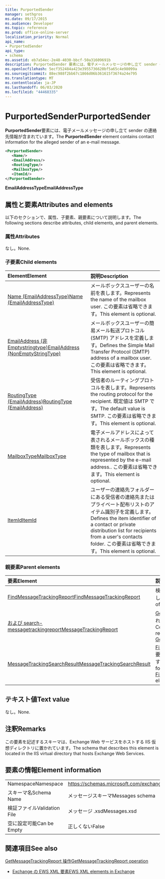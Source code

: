 ```yaml
---
title: PurportedSender
manager: sethgros
ms.date: 09/17/2015
ms.audience: Developer
ms.topic: reference
ms.prod: office-online-server
localization_priority: Normal
api_name:
- PurportedSender
api_type:
- schema
ms.assetid: eb7a54ec-2e48-4030-bbcf-50a31609691b
description: PurportedSender 要素には、電子メールメッセージの申し立て sender の連絡先情報が含まれています。
ms.openlocfilehash: 5ecf352484a423e3955736620bf5a65c4e98099a
ms.sourcegitcommit: 88ec988f2bb67c1866d06b361615f3674a24e795
ms.translationtype: MT
ms.contentlocale: ja-JP
ms.lasthandoff: 06/03/2020
ms.locfileid: "44468335"
---
```

# <a name="purportedsender"></a><span data-ttu-id="a3e26-103">PurportedSender</span><span class="sxs-lookup"><span data-stu-id="a3e26-103">PurportedSender</span></span>

<span data-ttu-id="a3e26-104">**PurportedSender**要素には、電子メールメッセージの申し立て sender の連絡先情報が含まれています。</span><span class="sxs-lookup"><span data-stu-id="a3e26-104">The **PurportedSender** element contains contact information for the alleged sender of an e-mail message.</span></span> 
  
```XML
<PurportedSender>
   <Name/>
   <EmailAddress/>
   <RoutingType/>
   <MailboxType/>
   <ItemId/>
</PurportedSender>
```

 <span data-ttu-id="a3e26-105">**EmailAddressType**</span><span class="sxs-lookup"><span data-stu-id="a3e26-105">**EmailAddressType**</span></span>
## <a name="attributes-and-elements"></a><span data-ttu-id="a3e26-106">属性と要素</span><span class="sxs-lookup"><span data-stu-id="a3e26-106">Attributes and elements</span></span>

<span data-ttu-id="a3e26-107">以下のセクションで、属性、子要素、親要素について説明します。</span><span class="sxs-lookup"><span data-stu-id="a3e26-107">The following sections describe attributes, child elements, and parent elements.</span></span>
  
### <a name="attributes"></a><span data-ttu-id="a3e26-108">属性</span><span class="sxs-lookup"><span data-stu-id="a3e26-108">Attributes</span></span>

<span data-ttu-id="a3e26-109">なし。</span><span class="sxs-lookup"><span data-stu-id="a3e26-109">None.</span></span>
  
### <a name="child-elements"></a><span data-ttu-id="a3e26-110">子要素</span><span class="sxs-lookup"><span data-stu-id="a3e26-110">Child elements</span></span>

|<span data-ttu-id="a3e26-111">**Element**</span><span class="sxs-lookup"><span data-stu-id="a3e26-111">**Element**</span></span>|<span data-ttu-id="a3e26-112">**説明**</span><span class="sxs-lookup"><span data-stu-id="a3e26-112">**Description**</span></span>|
|:-----|:-----|
|[<span data-ttu-id="a3e26-113">Name (EmailAddressType)</span><span class="sxs-lookup"><span data-stu-id="a3e26-113">Name (EmailAddressType)</span></span>](name-emailaddresstype.md) <br/> |<span data-ttu-id="a3e26-114">メールボックスユーザーの名前を表します。</span><span class="sxs-lookup"><span data-stu-id="a3e26-114">Represents the name of the mailbox user.</span></span> <span data-ttu-id="a3e26-115">この要素は省略できます。</span><span class="sxs-lookup"><span data-stu-id="a3e26-115">This element is optional.</span></span>  <br/> |
|[<span data-ttu-id="a3e26-116">EmailAddress (非 Emptystringtype)</span><span class="sxs-lookup"><span data-stu-id="a3e26-116">EmailAddress (NonEmptyStringType)</span></span>](emailaddress-nonemptystringtype.md) <br/> |<span data-ttu-id="a3e26-117">メールボックスユーザーの簡易メール転送プロトコル (SMTP) アドレスを定義します。</span><span class="sxs-lookup"><span data-stu-id="a3e26-117">Defines the Simple Mail Transfer Protocol (SMTP) address of a mailbox user.</span></span> <span data-ttu-id="a3e26-118">この要素は省略できます。</span><span class="sxs-lookup"><span data-stu-id="a3e26-118">This element is optional.</span></span>  <br/> |
|[<span data-ttu-id="a3e26-119">RoutingType (EmailAddress)</span><span class="sxs-lookup"><span data-stu-id="a3e26-119">RoutingType (EmailAddress)</span></span>](routingtype-emailaddress.md) <br/> |<span data-ttu-id="a3e26-120">受信者のルーティングプロトコルを表します。</span><span class="sxs-lookup"><span data-stu-id="a3e26-120">Represents the routing protocol for the recipient.</span></span> <span data-ttu-id="a3e26-121">既定値は SMTP です。</span><span class="sxs-lookup"><span data-stu-id="a3e26-121">The default value is SMTP.</span></span> <span data-ttu-id="a3e26-122">この要素は省略できます。</span><span class="sxs-lookup"><span data-stu-id="a3e26-122">This element is optional.</span></span>  <br/> |
|[<span data-ttu-id="a3e26-123">MailboxType</span><span class="sxs-lookup"><span data-stu-id="a3e26-123">MailboxType</span></span>](mailboxtype.md) <br/> |<span data-ttu-id="a3e26-124">電子メールアドレスによって表されるメールボックスの種類を表します。</span><span class="sxs-lookup"><span data-stu-id="a3e26-124">Represents the type of mailbox that is represented by the e-mail address..</span></span> <span data-ttu-id="a3e26-125">この要素は省略できます。</span><span class="sxs-lookup"><span data-stu-id="a3e26-125">This element is optional.</span></span>  <br/> |
|[<span data-ttu-id="a3e26-126">ItemId</span><span class="sxs-lookup"><span data-stu-id="a3e26-126">ItemId</span></span>](itemid.md) <br/> |<span data-ttu-id="a3e26-127">ユーザーの連絡先フォルダーにある受信者の連絡先またはプライベート配布リストのアイテム識別子を定義します。</span><span class="sxs-lookup"><span data-stu-id="a3e26-127">Defines the item identifier of a contact or private distribution list for recipients from a user's contacts folder.</span></span> <span data-ttu-id="a3e26-128">この要素は省略できます。</span><span class="sxs-lookup"><span data-stu-id="a3e26-128">This element is optional.</span></span>  <br/> |
   
### <a name="parent-elements"></a><span data-ttu-id="a3e26-129">親要素</span><span class="sxs-lookup"><span data-stu-id="a3e26-129">Parent elements</span></span>

|<span data-ttu-id="a3e26-130">**要素**</span><span class="sxs-lookup"><span data-stu-id="a3e26-130">**Element**</span></span>|<span data-ttu-id="a3e26-131">**説明**</span><span class="sxs-lookup"><span data-stu-id="a3e26-131">**Description**</span></span>|
|:-----|:-----|
|[<span data-ttu-id="a3e26-132">FindMessageTrackingReport</span><span class="sxs-lookup"><span data-stu-id="a3e26-132">FindMessageTrackingReport</span></span>](findmessagetrackingreport.md) <br/> |<span data-ttu-id="a3e26-133">検索するメッセージの種類の条件を指定します。</span><span class="sxs-lookup"><span data-stu-id="a3e26-133">Specifies criteria for the types of messages to find.</span></span>  <br/> |
|[<span data-ttu-id="a3e26-134">および search-messagetrackingreport</span><span class="sxs-lookup"><span data-stu-id="a3e26-134">MessageTrackingReport</span></span>](messagetrackingreport.md) <br/> |<span data-ttu-id="a3e26-135">[Getmessagetrackingreport 操作](getmessagetrackingreport-operation.md)で返される1つのメッセージを格納します。</span><span class="sxs-lookup"><span data-stu-id="a3e26-135">Contains a single message that is returned in a [GetMessageTrackingReport operation](getmessagetrackingreport-operation.md).</span></span>  <br/> |
|[<span data-ttu-id="a3e26-136">MessageTrackingSearchResult</span><span class="sxs-lookup"><span data-stu-id="a3e26-136">MessageTrackingSearchResult</span></span>](messagetrackingsearchresult.md) <br/> |<span data-ttu-id="a3e26-137">[Findmessagetrackingreportresponse](findmessagetrackingreportresponse.md)要素の単一メッセージ結果を格納します。</span><span class="sxs-lookup"><span data-stu-id="a3e26-137">Contains a single message result for a [FindMessageTrackingReportResponse](findmessagetrackingreportresponse.md) element.</span></span>  <br/> |
   
## <a name="text-value"></a><span data-ttu-id="a3e26-138">テキスト値</span><span class="sxs-lookup"><span data-stu-id="a3e26-138">Text value</span></span>

<span data-ttu-id="a3e26-139">なし。</span><span class="sxs-lookup"><span data-stu-id="a3e26-139">None.</span></span>
  
## <a name="remarks"></a><span data-ttu-id="a3e26-140">注釈</span><span class="sxs-lookup"><span data-stu-id="a3e26-140">Remarks</span></span>

<span data-ttu-id="a3e26-141">この要素を記述するスキーマは、Exchange Web サービスをホストする IIS 仮想ディレクトリに置かれています。</span><span class="sxs-lookup"><span data-stu-id="a3e26-141">The schema that describes this element is located in the IIS virtual directory that hosts Exchange Web Services.</span></span>
  
## <a name="element-information"></a><span data-ttu-id="a3e26-142">要素の情報</span><span class="sxs-lookup"><span data-stu-id="a3e26-142">Element information</span></span>

|||
|:-----|:-----|
|<span data-ttu-id="a3e26-143">Namespace</span><span class="sxs-lookup"><span data-stu-id="a3e26-143">Namespace</span></span>  <br/> |https://schemas.microsoft.com/exchange/services/2006/messages  <br/> |
|<span data-ttu-id="a3e26-144">スキーマ名</span><span class="sxs-lookup"><span data-stu-id="a3e26-144">Schema Name</span></span>  <br/> |<span data-ttu-id="a3e26-145">メッセージスキーマ</span><span class="sxs-lookup"><span data-stu-id="a3e26-145">Messages schema</span></span>  <br/> |
|<span data-ttu-id="a3e26-146">検証ファイル</span><span class="sxs-lookup"><span data-stu-id="a3e26-146">Validation File</span></span>  <br/> |<span data-ttu-id="a3e26-147">メッセージ .xsd</span><span class="sxs-lookup"><span data-stu-id="a3e26-147">Messages.xsd</span></span>  <br/> |
|<span data-ttu-id="a3e26-148">空に設定可能</span><span class="sxs-lookup"><span data-stu-id="a3e26-148">Can be Empty</span></span>  <br/> |<span data-ttu-id="a3e26-149">正しくない</span><span class="sxs-lookup"><span data-stu-id="a3e26-149">False</span></span>  <br/> |
   
## <a name="see-also"></a><span data-ttu-id="a3e26-150">関連項目</span><span class="sxs-lookup"><span data-stu-id="a3e26-150">See also</span></span>



[<span data-ttu-id="a3e26-151">GetMessageTrackingReport 操作</span><span class="sxs-lookup"><span data-stu-id="a3e26-151">GetMessageTrackingReport operation</span></span>](getmessagetrackingreport-operation.md)


- [<span data-ttu-id="a3e26-152">Exchange の EWS XML 要素</span><span class="sxs-lookup"><span data-stu-id="a3e26-152">EWS XML elements in Exchange</span></span>](ews-xml-elements-in-exchange.md)

